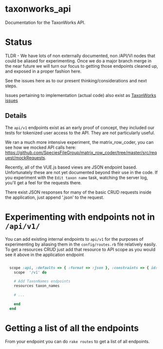 # taxonworks_api

Documentation for the TaxonWorks API.

# Status

TLDR - We have lots of non externally documented, non /API/VI nodes that could be aliased for experimenting. Once we do a major branch merge in the near future we will turn our focus to getting those endpoints cleaned up, and exposed in a proper fashion here.  

See the issues here as to our present thinking/considerations and next steps.

Issues pertaining to implementation (actual code) also exist as [TaxonWorks issues](https://github.com/SpeciesFileGroup/taxonworks/issues?utf8=%E2%9C%93&q=is%3Aissue+is%3Aopen+label%3AAPI)

## Details

The `api/v1` endpoints exist as an early proof of concept, they included our tests for tokenized user access to the API.  They are not particularly useful.

We ran a much more intensive experiment, the matrix_row_coder, you can see how we mocked API calls here: https://github.com/SpeciesFileGroup/matrix_row_coder/tree/master/src/request/mockRequests.

Recently, all of the VUE.js based views are JSON endpoint based. Unfortunately these are not yet documented beyond their use in the code.  If you experiment with the `Edit taxon name` task, watching the server log, you'll get a feel for the requests there. 

There exist JSON responses for many of the basic CRUD requests inside the application, just append '.json' to the request.

# Experimenting with endpoints not in `/api/v1/`

You can add existing internal endpoints to `api/v1` for the purposes of experimenting by aliasing them in the `config/routes.rb` file relatively easily.  To get a resources CRUD just add that resource to API scope as you would see it above in the application endpoint

```Ruby

  scope :api, :defaults => { :format => :json }, :constraints => { id: /\d+/ } do
    scope  '/v1' do
    
    # Add TaxonNames endpoints
    resources taxon_names
    
    # ...
    
    end
  end
```

# Getting a list of all the endpoints

From your endpoint you can do `rake routes` to get a list of all endpoints.


